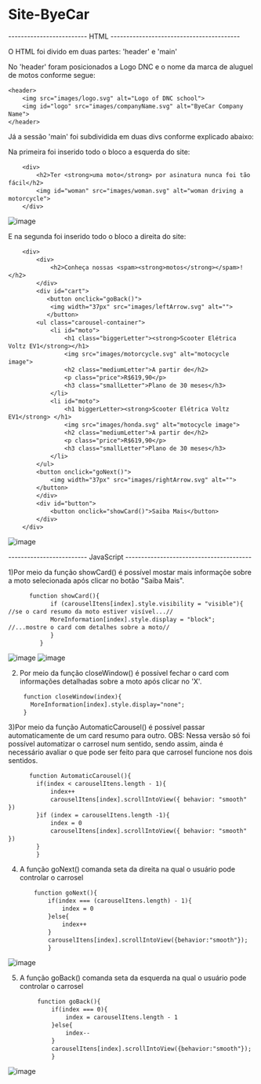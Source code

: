 # Site-ByeCar
------------------------- HTML -----------------------------------------

O HTML foi divido em duas partes: 'header' e 'main'

No 'header' foram posicionados a Logo DNC e o nome da marca de aluguel de motos conforme segue: 

    <header>
        <img src="images/logo.svg" alt="Logo of DNC school">
        <img id="logo" src="images/companyName.svg" alt="ByeCar Company Name">
    </header>


Já a sessão 'main' foi subdividida em duas divs conforme explicado abaixo:

Na primeira foi inserido todo o bloco a esquerda do site:

        <div>
            <h2>Ter <strong>uma moto</strong> por asinatura nunca foi tão fácil</h2>
            <img id="woman" src="images/woman.svg" alt="woman driving a motorcycle">
        </div>

  ![image](https://user-images.githubusercontent.com/117996744/211405006-2aeb056b-cbfd-432b-a18a-c2ee91a86110.png)
  
  E na segunda foi inserido todo o bloco a direita do site:

        <div>
            <div>
                <h2>Conheça nossas <spam><strong>motos</strong></spam>!</h2>   
            </div>
            <div id="cart">
               <button onclick="goBack()">
                <img width="37px" src="images/leftArrow.svg" alt="">
               </button> 
            <ul class="carousel-container">
                <li id="moto">
                    <h1 class="biggerLetter"><strong>Scooter Elétrica Voltz EV1</strong></h1>
                    <img src="images/motorcycle.svg" alt="motocycle image">
                    <h2 class="mediumLetter">A partir de</h2>
                    <p class="price">R$619,90</p>
                    <h3 class="smallLetter">Plano de 30 meses</h3>
                </li>
                <li id="moto">
                    <h1 biggerLetter><strong>Scooter Elétrica Voltz EV1</strong> </h1>
                    <img src="images/honda.svg" alt="motocycle image">
                    <h2 class="mediumLetter">A partir de</h2>
                    <p class="price">R$619,90</p>
                    <h3 class="smallLetter">Plano de 30 meses</h3>
                </li>
            </ul>
            <button onclick="goNext()">
                <img width="37px" src="images/rightArrow.svg" alt="">
            </button>
            </div>
            <div id="button">
                <button onclick="showCard()">Saiba Mais</button>   
            </div>    
        </div>
  ![image](https://user-images.githubusercontent.com/117996744/211402091-3d71ed5b-a4d7-4224-a8cd-d61d74434e13.png)
  
  ------------------------- JavaScript ----------------------------------------
  
  1)Por meio da função showCard() é possível mostar mais informaçõe sobre a moto selecionada após clicar no botão "Saiba Mais".
  
          function showCard(){
                if (carouselItens[index].style.visibility = "visible"){   //se o card resumo da moto estiver visível...//
                MoreInformation[index].style.display = "block";           //...mostre o card com detalhes sobre a moto//
                }
             }
  
![image](https://user-images.githubusercontent.com/117996744/211904037-79cbf62f-664b-465b-9756-3fcff0582300.png)
![image](https://user-images.githubusercontent.com/117996744/211904136-aef69233-88d9-4791-8039-8b5cfbf66b62.png)

  
  2) Por meio da função closeWindow() é possível fechar o card com informações detalhadas sobre a moto após clicar no 'X'. 
  
          function closeWindow(index){
            MoreInformation[index].style.display="none";
          }
3)Por meio da função AutomaticCarousel() é possível passar automaticamente de um card resumo para outro. OBS: Nessa versão só foi possível automatizar o carrosel num sentido, sendo assim, ainda é necessário avaliar o que pode ser feito para que  carrosel funcione nos dois sentidos.
  
          function AutomaticCarousel(){
            if(index < carouselItens.length - 1){
                index++
                carouselItens[index].scrollIntoView({ behavior: "smooth" })
            }if (index = carouselItens.length -1){
                index = 0
                carouselItens[index].scrollIntoView({ behavior: "smooth" })
            }
            }
   
4) A função goNext() comanda seta da direita na qual o usuário pode controlar o carrosel 
   
           function goNext(){
               if(index === (carouselItens.length) - 1){
                   index = 0
               }else{
                   index++
               }
               carouselItens[index].scrollIntoView({behavior:"smooth"});
               }
![image](https://user-images.githubusercontent.com/117996744/211906294-14ac97a2-f8db-4074-96bc-a452c78a9e4d.png)

      
5) A função goBack() comanda seta da esquerda na qual o usuário pode controlar o carrosel 
    
    
            function goBack(){
                if(index === 0){
                    index = carouselItens.length - 1
                }else{
                    index--
                }
                carouselItens[index].scrollIntoView({behavior:"smooth"});
                }
![image](https://user-images.githubusercontent.com/117996744/211906070-5e9cb89d-b40d-48b5-90aa-56db6ac2128f.png)
  
  
